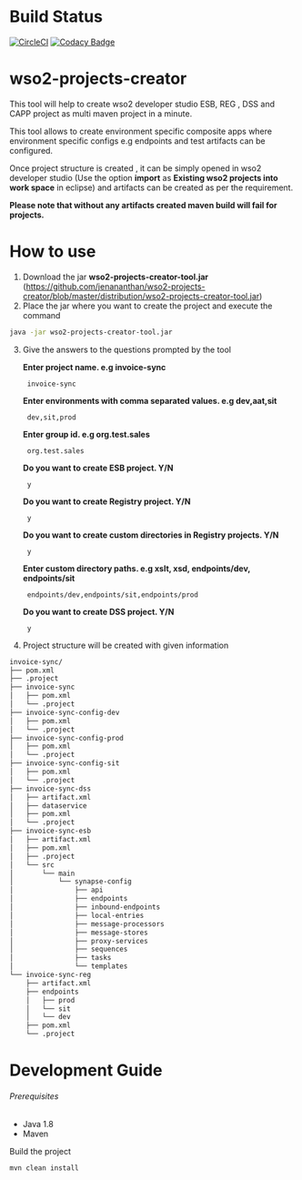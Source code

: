 # Build Status

[![CircleCI](https://circleci.com/gh/jenananthan/wso2-projects-creator/tree/master.svg?style=shield)](https://circleci.com/gh/jenananthan/wso2-projects-creator/tree/master)
[![Codacy Badge](https://api.codacy.com/project/badge/Grade/0c6c2820140242529fc8ca457049ae8f)](https://app.codacy.com/app/jenananthan/wso2-projects-creator?utm_source=github.com&utm_medium=referral&utm_content=jenananthan/wso2-projects-creator&utm_campaign=Badge_Grade_Dashboard)


# wso2-projects-creator

This tool will help to create wso2 developer studio ESB, REG , DSS and CAPP project as multi maven
project in a minute.

This tool allows to create environment specific composite apps where environment specific configs
e.g endpoints and test artifacts can be configured.

Once project structure is created , it can be simply opened in wso2 developer studio (Use the option **import** as 
**Existing wso2 projects into work space** in eclipse) and artifacts can be created as per the requirement.

**Please note that without any artifacts created maven build will fail for projects.**


# How to use


1. Download the jar **wso2-projects-creator-tool.jar** (https://github.com/jenananthan/wso2-projects-creator/blob/master/distribution/wso2-projects-creator-tool.jar)
2. Place the jar where you want to create the project and execute the command


```sh
java -jar wso2-projects-creator-tool.jar 
```

3. Give the answers to the questions prompted by the tool

    **Enter project name. e.g invoice-sync**
    
        invoice-sync
    
    **Enter environments with comma separated values. e.g dev,aat,sit**
    
        dev,sit,prod
   
    **Enter group id. e.g org.test.sales**
    
        org.test.sales
   
    **Do you want to create ESB project. Y/N**
    
        y
    
    **Do you want to create Registry project. Y/N**
    
        y
    
    **Do you want to create custom directories in Registry projects. Y/N**
    
        y

    **Enter custom directory paths. e.g xslt, xsd, endpoints/dev, endpoints/sit**

        endpoints/dev,endpoints/sit,endpoints/prod

    **Do you want to create DSS project. Y/N**
    
        y
    

4. Project structure will be created with given information

```sh
invoice-sync/
├── pom.xml
├── .project
├── invoice-sync
│   ├── pom.xml
│   └── .project
├── invoice-sync-config-dev
│   ├── pom.xml
│   └── .project
├── invoice-sync-config-prod
│   ├── pom.xml
│   └── .project
├── invoice-sync-config-sit
│   ├── pom.xml
│   └── .project
├── invoice-sync-dss
│   ├── artifact.xml
│   ├── dataservice
│   ├── pom.xml
│   └── .project
├── invoice-sync-esb
│   ├── artifact.xml
│   ├── pom.xml
│   ├── .project
│   └── src
│       └── main
│           └── synapse-config
│               ├── api
│               ├── endpoints
│               ├── inbound-endpoints
│               ├── local-entries
│               ├── message-processors
│               ├── message-stores
│               ├── proxy-services
│               ├── sequences
│               ├── tasks
│               └── templates
└── invoice-sync-reg
    ├── artifact.xml
    ├── endpoints
    │   ├── prod
    │   └── sit
    │   └── dev
    ├── pom.xml
    └── .project


```

# Development Guide
###### Prerequisites
* Java 1.8
* Maven  

Build the project
```sh
mvn clean install
```
